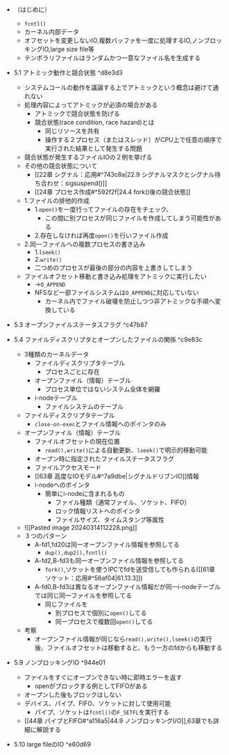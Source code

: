 - （はじめに）
	- `fcntl()`
	- カーネル内部データ
	- オフセットを変更しないIO,複数バッファを一度に処理するIO,ノンブロッキングIO,large size file等
	- テンポラリファイルはランダムかつ一意なファイル名を生成する
- 5.1 アトミック動作と競合状態 ^d8e3d3
	- システムコールの動作を議論する上でアトミックという概念は避けて通れない
	- 処理内容によってアトミックが必須の場合がある
		-  アトミックで競合状態を防げる
		- 競合状態(race condition, race hazard)とは
			- 同じリソースを共有
			- 操作する２プロセス（またはスレッド）がCPU上で任意の順序で実行された結果として発生する問題
	- 競合状態が発生するファイルIOの２例を挙げる
	- その他の競合状態について
		- [[22章 シグナル：応用#^743c8a|22.9 シグナルマスクとシグナル待ち合わせ：sigsuspend()]]
		- [[24章 プロセス作成#^592f2f|24.4 fork()後の競合状態]]
	- 1.ファイルの排他的作成
		- 1.`open()`を一度行ってファイルの存在をチェック、
			- この間に別プロセスが同じファイルを作成してしまう可能性がある
		- 2.存在しなければ再度`open()`を行いファイル作成
	- 2.同一ファイルへの複数プロセスの書き込み
		- 1.`lseek()`
		- 2.`write()`
		- 二つめのプロセスが最後の部分の内容を上書きしてしまう
	- ファイルオフセット移動と書き込み処理をアトミックに実行したい
		- ->`O_APPEND`
		- NFSなど一部ファイルシステムは`O_APPEND`に対応していない
			- カーネル内でファイル破壊を防止しつつ非アトミックな手順へ変換している
	

- 5.3 オープンファイルステータスフラグ ^c47b87

- 5.4 ファイルディスクリプタとオープンしたファイルの関係 ^c9e83c
	- 3種類のカーネルデータ
		- ファイルディスクリプタテーブル
			- プロセスごとに存在
		- オープンファイル（情報）テーブル
			- プロセス単位ではないシステム全体を網羅
		- i-nodeテーブル
			- ファイルシステムのテーブル
	- ファイルディスクリプタテーブル
		- `close-on-exec`とファイル情報へのポインタのみ
	- オープンファイル（情報）テーブル
		- ファイルオフセットの現在位置
			- `read(),write()`による自動更新、`lseek()`で明示的移動可能
		- オープン時に指定されたファイルステータスフラグ
		- ファイルアクセスモード
		- [[63章 高度なIOモデル#^7a9dbe|シグナルドリブンIO]]情報
		- i-nodeへのポインタ
			- 簡単にi-nodeに含まれるもの
				- ファイル種類（通常ファイル、ソケット、FIFO）
				- ロック情報リストへのポインタ
				- ファイルサイズ、タイムスタンプ等属性
	- ![[Pasted image 20240314112228.png]]
	- ３つのパターン
		- A-fd1,fd20は同一オープンファイル情報を参照してる
			- `dup(),dup2(),fcntl()`
		- A-fd2,B-fd3も同一オープンファイル情報を参照してる
			- `fork()`,ソケットを使うIPCでfdを送受信しても作られる([[61章 ソケット：応用#^56af04|61.13.3]])
		- A-fd0,B-fd3は異なるオープンファイル情報だが同一i-nodeテーブルでは同じ同一ファイルを参照してる
			- 同じファイルを
				- 別プロセスで個別に`open()`してる
				- 同一プロセスで複数回`open()`してる
	- 考察
		- オープンファイル情報が同じなら`read(),write(),lseek()`の実行後、ファイルオフセットは移動すると、もう一方のfdからも移動する

- 5.9 ノンブロッキングIO ^944e01
	- ファイルをすぐにオープンできない時に即時エラーを返す
		- openがブロックする例としてFIFOがある
	- オープンした後もブロックはしない
	- デバイス、パイプ、FIFO、ソケットに対して使用可能
		- パイプ、ソケットは`fcntl()`の`F_SETFL`を実行する
	- [[44章 パイプとFIFO#^a116a5|44.9 ノンブロッキングI/O]],63章でも詳細に解説する

- 5.10 large fileのIO ^e60d69